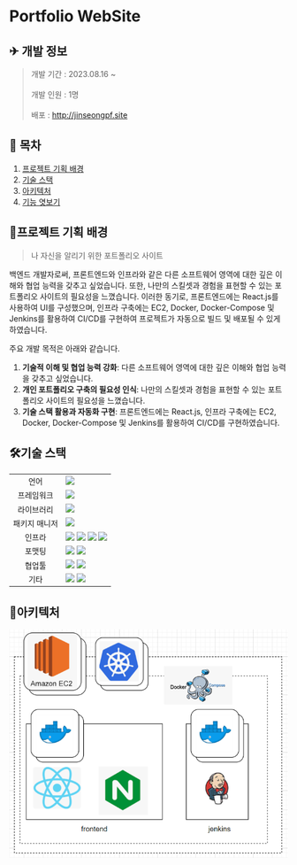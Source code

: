 # Portfolio WebSite

## ✈ 개발 정보

> 개발 기간 : 2023.08.16 ~</br>  
> 개발 인원 : 1명</br></br>
> 배포 : http://jinseongpf.site

## 📑 목차

1. [프로젝트 기획 배경](#프로젝트-기획-배경)
2. [기술 스택](#기술-스택)
3. [아키텍처](#아키텍처)
4. [기능 엿보기](#기능-엿보기)

## 📌프로젝트 기획 배경

> 나 자신을 알리기 위한 포트폴리오 사이트

백엔드 개발자로써, 프론트엔드와 인프라와 같은 다른 소프트웨어 영역에 대한 깊은 이해와 협업 능력을 갖추고 싶었습니다. 또한, 나만의 스킬셋과 경험을 표현할 수 있는 포트폴리오 사이트의 필요성을 느꼈습니다. 이러한 동기로, 프론트엔드에는 React.js를 사용하여 UI를 구성했으며, 인프라 구축에는 EC2, Docker, Docker-Compose 및 Jenkins를 활용하여 CI/CD를 구현하여 프로젝트가 자동으로 빌드 및 배포될 수 있게 하였습니다.

주요 개발 목적은 아래와 같습니다.

1. **기술적 이해 및 협업 능력 강화**: 다른 소프트웨어 영역에 대한 깊은 이해와 협업 능력을 갖추고 싶었습니다.
2. **개인 포트폴리오 구축의 필요성 인식**: 나만의 스킬셋과 경험을 표현할 수 있는 포트폴리오 사이트의 필요성을 느꼈습니다.
3. **기술 스택 활용과 자동화 구현**: 프론트엔드에는 React.js, 인프라 구축에는 EC2, Docker, Docker-Compose 및 Jenkins를 활용하여 CI/CD를 구현하였습니다.

## 🛠기술 스택

<table>
<tr>
 <td align="center">언어</td>
 <td>
  <img src="https://img.shields.io/badge/JavaScript-F7DF1E?style=for-the-badge&logo=JavaScript&logoColor=ffffff"/>
 </td>
</tr>
<tr>
 <td align="center">프레임워크</td>
 <td>
	<img src="https://img.shields.io/badge/React-61DAFB?style=for-the-badge&logo=React&logoColor=ffffff"/>  
</tr>
<tr>
 <td align="center">라이브러리</td>
 <td>
<img src="https://img.shields.io/badge/MUI-007FFF?style=for-the-badge&logo=MUI&logoColor=ffffff"/>

</tr>
<tr>
 <td align="center">패키지 매니저</td>
 <td>
    <img src="https://img.shields.io/badge/npm-CB3837?style=for-the-badge&logo=npm&logoColor=white">

  </td>
</tr>
<tr>
 <td align="center">인프라</td>
 <td>
  <img src="https://img.shields.io/badge/amazonaws-232F3E?style=for-the-badge&logo=amazonaws&logoColor=ffffff"/>
  <img src="https://img.shields.io/badge/amazonec2-FF9900?style=for-the-badge&logo=amazonec2&logoColor=ffffff"/>
  <img src="https://img.shields.io/badge/docker-2496ED?style=for-the-badge&logo=docker&logoColor=ffffff"/>
  <img src="https://img.shields.io/badge/jenkins-D24939?style=for-the-badge&logo=jenkins&logoColor=ffffff"/>
  
</tr>
<tr>
 <td align="center">포맷팅</td>
 <td>
  <img src="https://img.shields.io/badge/ESLint-4B32C3?style=for-the-badge&logo=ESLint&logoColor=ffffff"/> 
  <img src="https://img.shields.io/badge/Prettier-F7B93E?style=for-the-badge&logo=Prettier&logoColor=ffffff"/> 
  </td>
</tr>

<tr>
 <td align="center">협업툴</td>
 <td>
    <img src="https://img.shields.io/badge/Git-F05032?style=for-the-badge&logo=Git&logoColor=white"/>
    <img src="https://img.shields.io/badge/GitHub-181717?style=for-the-badge&logo=GitHub&logoColor=white"/>  
 </td>
</tr>
<tr>
 <td align="center">기타</td>
 <td>
    <img src="https://img.shields.io/badge/Figma-F24E1E?style=for-the-badge&logo=Figma&logoColor=white"/>
    <img src="https://img.shields.io/badge/Notion-000000?style=for-the-badge&logo=Notion&logoColor=white"/> 
 </td>
</tr>
</table>

## 🧱아키텍처

![Alt text](src/assets/images/architecture.png)
